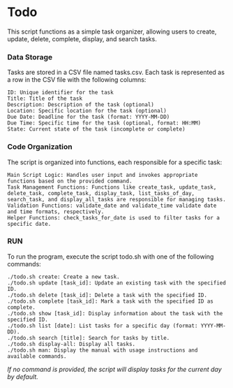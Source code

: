 # **Todo**
This script functions as a simple task organizer, allowing users to create, update, delete, complete, display, and search tasks.

### Data Storage

Tasks are stored in a CSV file named tasks.csv. Each task is represented as a row in the CSV file with the following columns:

    ID: Unique identifier for the task
    Title: Title of the task
    Description: Description of the task (optional)
    Location: Specific location for the task (optional)
    Due Date: Deadline for the task (format: YYYY-MM-DD)
    Due Time: Specific time for the task (optional, format: HH:MM)
    State: Current state of the task (incomplete or complete)

### Code Organization

The script is organized into functions, each responsible for a specific task:

    Main Script Logic: Handles user input and invokes appropriate functions based on the provided command.
    Task Management Functions: Functions like create_task, update_task, delete_task, complete_task, display_task, list_tasks_of_day, search_task, and display_all_tasks are responsible for managing tasks.
    Validation Functions: validate_date and validate_time validate date and time formats, respectively.
    Helper Functions: check_tasks_for_date is used to filter tasks for a specific date.

### RUN

To run the program, execute the script todo.sh with one of the following commands:

    ./todo.sh create: Create a new task.
    ./todo.sh update [task_id]: Update an existing task with the specified ID.
    ./todo.sh delete [task_id]: Delete a task with the specified ID.
    ./todo.sh complete [task_id]: Mark a task with the specified ID as complete.
    ./todo.sh show [task_id]: Display information about the task with the specified ID.
    ./todo.sh list [date]: List tasks for a specific day (format: YYYY-MM-DD).
    ./todo.sh search [title]: Search for tasks by title.
    ./todo.sh display-all: Display all tasks.
    ./todo.sh man: Display the manual with usage instructions and available commands.

*If no command is provided, the script will display tasks for the current day by default.*
